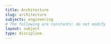 ```yaml
---
title: Architecture
slug: architecture
subjects: engineering
# The following are constants: do not modify
layout: subject
type: discipline
---
```

